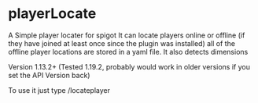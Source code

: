 # playerLocate
A Simple player locater for spigot
It can locate players online or offline (if they have joined at least once since the plugin was installed) all of the offline player locations are stored in 
a yaml file.
It also detects dimensions

Version 1.13.2+ (Tested 1.19.2, probably would work in older versions if you set the API Version back)

To use it just type /locateplayer <playername>
